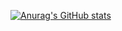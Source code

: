 [![Anurag's GitHub stats](https://github-readme-stats.vercel.app/api?username=unkl933&hide=contribs,prs&count_private=true&show_icons=true&theme=dark)](https://github.com/unkl933/github-readme-stats)
